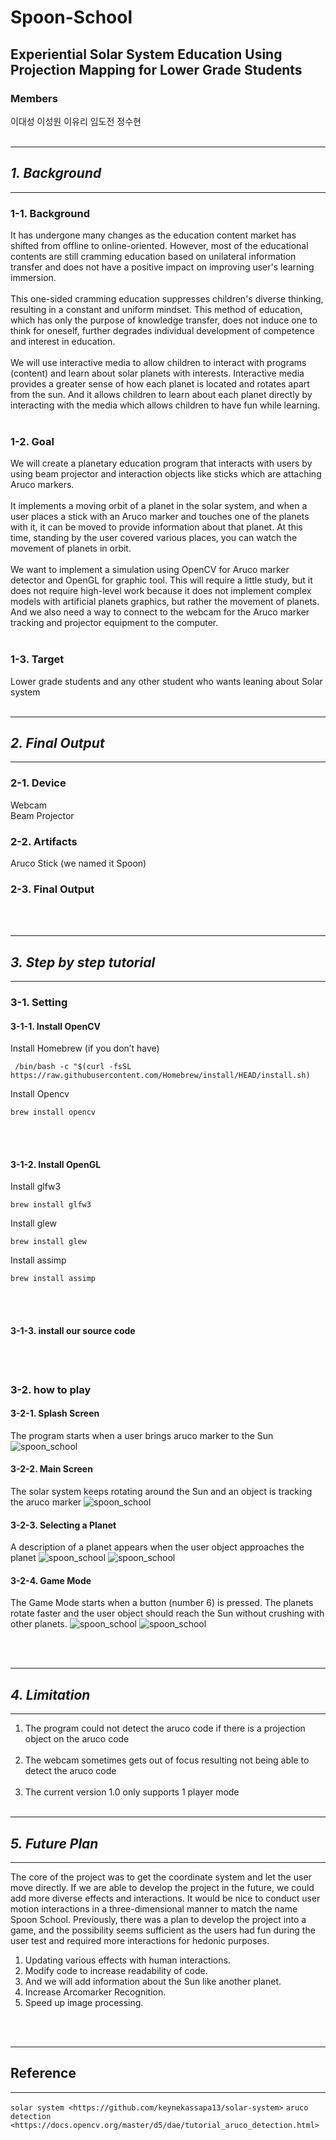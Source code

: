 # Spoon-School

## Experiential Solar System Education Using Projection Mapping for Lower Grade Students </br>
### Members
이대성 이성원 이유리 임도전 정수현
</br></br>
***
## *1. Background*
***
### 1-1. Background
It has undergone many changes as the education content market has shifted from offline to online-oriented. However, most of the educational contents are still cramming education based on unilateral information transfer and does not have a positive impact on improving user's learning immersion. </br>
</br>
This one-sided cramming education suppresses children's diverse thinking, resulting in a constant and uniform mindset. This method of education, which has only the purpose of knowledge transfer, does not induce one to think for oneself, further degrades individual development of competence and interest in education.</br>
</br>
We will use interactive media to allow children to interact with programs (content) and learn about solar planets with interests. Interactive media provides a greater sense of how each planet is located and rotates apart from the sun. And it allows children to learn about each planet directly by interacting with the media which allows children to have fun while learning. </br>
</br>
### 1-2. Goal</br>

We will create a planetary education program that interacts with users by using beam projector and interaction objects like sticks which are attaching Aruco markers. </br>
</br>
It implements a moving orbit of a planet in the solar system, and when a user places a stick with an Aruco marker and touches one of the planets with it, it can be moved to provide information about that planet. At this time, standing by the user covered various places, you can watch the movement of planets in orbit.</br>
</br>
We want to implement a simulation using OpenCV for Aruco marker detector and OpenGL for graphic tool. This will require a little study, but it does not require high-level work because it does not implement complex models with artificial planets graphics, but rather the movement of planets. And we also need a way to connect to the webcam for the Aruco marker tracking and projector equipment to the computer.</br>
</br>
### 1-3. Target</br>
Lower grade students and any other student who wants leaning about Solar system 
</br></br>
***
## *2. Final Output*
***
### 2-1. Device
Webcam </br>
Beam Projector

### 2-2. Artifacts
Aruco Stick (we named it Spoon)

### 2-3. Final Output

</br></br>
***
## *3. Step by step tutorial*
***
### 3-1. Setting
#### 3-1-1. Install OpenCV
Install Homebrew (if you don’t have)
```
 /bin/bash -c "$(curl -fsSL https://raw.githubusercontent.com/Homebrew/install/HEAD/install.sh)
```

Install Opencv
```
brew install opencv
```

</br></br>
#### 3-1-2. Install OpenGL
Install glfw3
```
brew install glfw3
```
Install glew
```
brew install glew
```
Install assimp
```
brew install assimp
```
</br></br>
#### 3-1-3. install our source code


</br></br>
### 3-2. how to play
#### 3-2-1. Splash Screen
The program starts when a user brings aruco marker to the Sun
![spoon_school](/img/splashScreen.png)

#### 3-2-2. Main Screen
The solar system keeps rotating around the Sun and an object is tracking the aruco marker
![spoon_school](/img/mainScreen.png)

#### 3-2-3. Selecting a Planet
A description of a planet appears when the user object approaches the planet
![spoon_school](/img/descriptionScreen1.png)
![spoon_school](/img/descriptionScreen2.png)

#### 3-2-4. Game Mode
The Game Mode starts when a button (number 6) is pressed. The planets rotate faster and the user object should reach the Sun without crushing with other planets.
![spoon_school](/img/gameModeLost.png)
![spoon_school](/img/gameModeWin.png)


</br></br>
***
## *4. Limitation*
***
1. The program could not detect the aruco code if there is a projection object on the aruco code
</br></br>
2. The webcam sometimes gets out of focus resulting not being able to detect the aruco code
</br></br>
3. The current version 1.0 only supports 1 player mode
</br></br>

***
## *5. Future Plan*
***
The core of the project was to get the coordinate system and let the user move directly. If we are able to develop the project in the future, we could add more diverse effects and interactions. It would be nice to conduct user motion interactions in a three-dimensional manner to match the name Spoon School. Previously, there was a plan to develop the project into a game, and the possibility seems sufficient as the users had fun during the user test and required more interactions for hedonic purposes.

1. Updating various effects with human interactions. 
2. Modify code to increase readability of code.
3. And we will add information about the Sun like another planet.  
4. Increase Arcomarker Recognition.
5. Speed up image processing. 

</br></br>
***
## Reference
***
```solar system <https://github.com/keynekassapa13/solar-system>```
```aruco detection <https://docs.opencv.org/master/d5/dae/tutorial_aruco_detection.html>```


